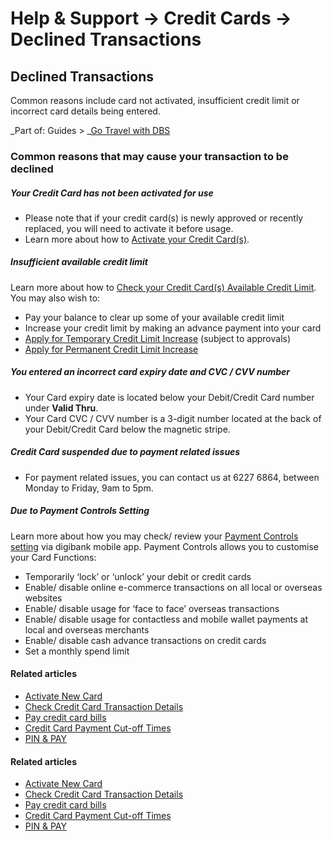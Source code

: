 # Help & Support -> Credit Cards -> Declined Transactions

## Declined Transactions

Common reasons include card not activated, insufficient credit limit or incorrect card details being entered.

_Part of: Guides > _[Go Travel with DBS](https://www.dbs.com.sg/personal/support/guide-travel.html)

### Common reasons that may cause your transaction to be declined

#####  Your Credit Card has not been activated for use

  * Please note that if your credit card(s) is newly approved or recently replaced, you will need to activate it before usage.
  * Learn more about how to [Activate your Credit Card(s)](https://www.dbs.com.sg/personal/support/card-activate-new-card.html).



#####  Insufficient available credit limit

Learn more about how to [Check your Credit Card(s) Available Credit Limit](https://www.dbs.com.sg/personal/support/card-transaction-check-limits.html).  
You may also wish to: 

  * Pay your balance to clear up some of your available credit limit 
  * Increase your credit limit by making an advance payment into your card 
  * [Apply for Temporary Credit Limit Increase](https://www.dbs.com.sg/personal/support/card-credit-limit-temp-increase.html) (subject to approvals) 
  * [Apply for Permanent Credit Limit Increase](https://www.dbs.com.sg/personal/cards/card-services/credit-limit-review)



#####  You entered an incorrect card expiry date and CVC / CVV number

  * Your Card expiry date is located below your Debit/Credit Card number under **Valid Thru**.
  * Your Card CVC / CVV number is a 3-digit number located at the back of your Debit/Credit Card below the magnetic stripe.



#####  Credit Card suspended due to payment related issues

  * For payment related issues, you can contact us at 6227 6864, between Monday to Friday, 9am to 5pm.



#####  Due to Payment Controls Setting

Learn more about how you may check/ review your [Payment Controls setting](https://www.dbs.com.sg/personal/support/banking-product.html#payment-control) via digibank mobile app. Payment Controls allows you to customise your Card Functions: 

  * Temporarily ‘lock’ or ‘unlock’ your debit or credit cards 
  * Enable/ disable online e-commerce transactions on all local or overseas websites
  * Enable/ disable usage for ‘face to face’ overseas transactions
  * Enable/ disable usage for contactless and mobile wallet payments at local and overseas merchants
  * Enable/ disable cash advance transactions on credit cards
  * Set a monthly spend limit



#### Related articles

  * [Activate New Card](https://www.dbs.com.sg/personal/support/card-activate-new-card.html)
  * [Check Credit Card Transaction Details ](https://www.dbs.com.sg/personal/support/card-transaction-view-transaction-details.html)
  * [Pay credit card bills ](https://www.dbs.com.sg/personal/support/card-payment-pay-credit-card-bills.html)
  * [Credit Card Payment Cut-off Times](https://www.dbs.com.sg/personal/support/card-payment-cut-off-times.html)
  * [PIN & PAY](https://www.dbs.com.sg/personal/support/card-issues-pin-and-pay.html)



#### Related articles

  * [Activate New Card](https://www.dbs.com.sg/personal/support/card-activate-new-card.html)
  * [Check Credit Card Transaction Details ](https://www.dbs.com.sg/personal/support/card-transaction-view-transaction-details.html)
  * [Pay credit card bills ](https://www.dbs.com.sg/personal/support/card-payment-pay-credit-card-bills.html)
  * [Credit Card Payment Cut-off Times](https://www.dbs.com.sg/personal/support/card-payment-cut-off-times.html)
  * [PIN & PAY](https://www.dbs.com.sg/personal/support/card-issues-pin-and-pay.html)


